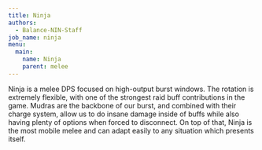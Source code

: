 ```yaml
---
title: Ninja
authors:
  - Balance-NIN-Staff
job_name: ninja
menu:
  main:
    name: Ninja
    parent: melee
---
```

Ninja is a melee DPS focused on high-output burst windows. The rotation is extremely flexible, with one of the strongest raid buff contributions in the game. Mudras are the backbone of our burst, and combined with their charge system, allow us to do insane damage inside of buffs while also having plenty of options when forced to disconnect. On top of that, Ninja is the most mobile melee and can adapt easily to any situation which presents itself.